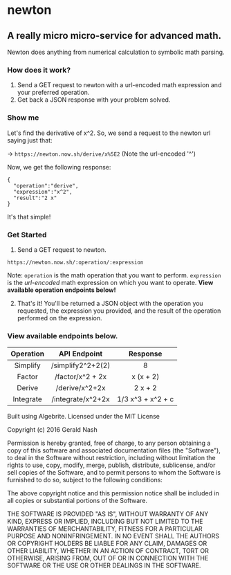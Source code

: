 # newton
## A really micro micro-service for advanced math.
Newton does anything from numerical calculation to symbolic math parsing.

### How does it work?
1. Send a GET request to newton with a url-encoded math expression and your preferred operation.
2. Get back a JSON response with your problem solved.


### Show me
Let's find the derivative of x^2.
So, we send a request to the newton url saying just that:

-> `https://newton.now.sh/derive/x%5E2` (Note the url-encoded '^')

Now, we get the following response:
```
{
  "operation":"derive",
  "expression":"x^2",
  "result":"2 x"
}
```
It's that simple!

### Get Started
1. Send a GET request to newton.
```
https://newton.now.sh/:operation/:expression
```
Note: `operation` is the math operation that you want to perform. `expression` is the *url-encoded* math expression on which you want to operate. **View available operation endpoints below!**

2. That's it! You'll be returned a JSON object with the operation you requested, the expression you provided, and the result of the operation performed on the expression.

### View available endpoints below.
| Operation |    API Endpoint   |      Response     |
|:---------:|:-----------------:|:-----------------:|
| Simplify  | /simplify2^2+2(2) | 8                 |
| Factor    | /factor/x^2 + 2x  | x (x + 2)         |
| Derive    | /derive/x^2+2x    | 2 x + 2           |
| Integrate | /integrate/x^2+2x | 1/3 x^3 + x^2 + c |



Built using Algebrite.
Licensed under the MIT License

Copyright (c) 2016 Gerald Nash

Permission is hereby granted, free of charge, to any person obtaining a copy
of this software and associated documentation files (the "Software"), to deal
in the Software without restriction, including without limitation the rights
to use, copy, modify, merge, publish, distribute, sublicense, and/or sell
copies of the Software, and to permit persons to whom the Software is
furnished to do so, subject to the following conditions:

The above copyright notice and this permission notice shall be included in all
copies or substantial portions of the Software.

THE SOFTWARE IS PROVIDED "AS IS", WITHOUT WARRANTY OF ANY KIND, EXPRESS OR
IMPLIED, INCLUDING BUT NOT LIMITED TO THE WARRANTIES OF MERCHANTABILITY,
FITNESS FOR A PARTICULAR PURPOSE AND NONINFRINGEMENT. IN NO EVENT SHALL THE
AUTHORS OR COPYRIGHT HOLDERS BE LIABLE FOR ANY CLAIM, DAMAGES OR OTHER
LIABILITY, WHETHER IN AN ACTION OF CONTRACT, TORT OR OTHERWISE, ARISING FROM,
OUT OF OR IN CONNECTION WITH THE SOFTWARE OR THE USE OR OTHER DEALINGS IN THE
SOFTWARE.
